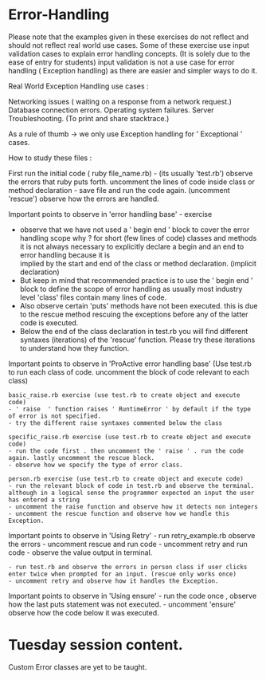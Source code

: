 # Error-Handling

Please note that the examples given in these exercises do not reflect and should not reflect real world use cases.
Some of these exercise use input validation cases to explain error handling concepts. (It is solely due to the ease of entry for students)
input validation is not a use case for error handling ( Exception handling) as there are easier and simpler ways to do it.

Real World Exception Handling use cases :

Networking issues ( waiting on a response from a network request.)
Database connection errors.
Operating system failures.
Server Troubleshooting. (To print and share stacktrace.)

As a rule of thumb -> we only use Exception handling for ' Exceptional ' cases.


How to study these files :

First run the initial code ( ruby file_name.rb)  - (its usually 'test.rb')
observe the errors that ruby puts forth.
uncomment the lines of code inside class or method declaration - save file and run the code again. (uncomment 'rescue')
observe how the errors are handled.

Important points to observe in 'error handling base' - exercise
   - observe that we have not used a ' begin end ' block to cover the error handling scope
     why ?  for short (few lines of code) classes and methods it is not always necessary to explicitly declare a begin and an end to error handling because it is  
     implied by the start and end of the class or method declaration. (implicit declaration)
   - But keep in mind that recommended practice is to use the ' begin end ' block to define the scope of error handling as usually most industry level 'class' files
     contain many lines of code.
   - Also observe certain 'puts' methods have not been executed. this is due to the rescue method rescuing the exceptions before any of the latter code is executed.
   - Below the end of the class declaration in test.rb you will find different syntaxes (iterations) of the 'rescue' function. Please try these iterations to
     understand how they function.

Important points to observe in 'ProActive error handling base' (Use test.rb to run each class of code. uncomment the block of code relevant to each class)

    basic_raise.rb exercise (use test.rb to create object and execute code)
    - ' raise  ' function raises ' RuntimeError ' by default if the type of error is not specified.
    - try the different raise syntaxes commented below the class

    specific_raise.rb exercise (use test.rb to create object and execute code)
    - run the code first . then uncomment the ' raise ' . run the code again. lastly uncomment the rescue block.
    - observe how we specify the type of error class.

    person.rb exercise (use test.rb to create object and execute code)
    - run the relevant block of code in test.rb and observe the terminal. although in a logical sense the programmer expected an input the user has entered a string
    - uncomment the raise function and observe how it detects non integers
    - uncomment the rescue function and observe how we handle this Exception.

Important points to observe in 'Using Retry'
    - run retry_example.rb observe the errors
    - uncomment rescue and run code
    - uncomment retry and run code
    - observe the value output in terminal.

    - run test.rb and observe the errors in person class if user clicks enter twice when prompted for an input. (rescue only works once)
    - uncomment retry and observe how it handles the Exception.

Important points to observe in 'Using ensure'
    - run the code once , observe how the last puts statement was not executed.
    - uncomment 'ensure' observe how the code below it was executed.


# Tuesday session content.

Custom Error classes are yet to be taught.
